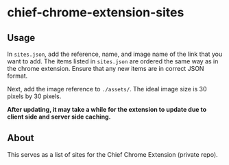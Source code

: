 # chief-chrome-extension-sites

## Usage
In `sites.json`, add the reference, name, and image name of the link that you want to add. The items listed in `sites.json` are ordered the same way as in the chrome extension. Ensure that any new items are in correct JSON format. 

Next, add the image reference to `./assets/`. The ideal image size is 30 pixels by 30 pixels.

**After updating, it may take a while for the extension to update due to client side and server side caching.**

## About
This serves as a list of sites for the Chief Chrome Extension (private repo).
